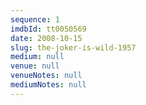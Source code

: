 ```yaml
---
sequence: 1
imdbId: tt0050569
date: 2008-10-15
slug: the-joker-is-wild-1957
medium: null
venue: null
venueNotes: null
mediumNotes: null
---
```


